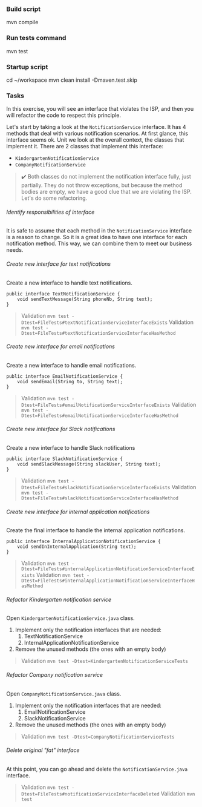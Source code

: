 ### Build script

mvn compile

### Run tests command

mvn test

### Startup script

cd ~/workspace
mvn clean install -Dmaven.test.skip

### Tasks

In this exercise, you will see an interface that violates the ISP, and then you will refactor the code to
respect this principle.

Let's start by taking a look at the ```NotificationService``` interface. It has 4 methods that deal with various notification
scenarios. At first glance, this interface seems ok. Unit we look at the overall context, the classes that implement it.
There are 2 classes that implement this interface:
- ```KindergartenNotificationService```
- ```CompanyNotificationService```

> ✔️ Both classes do not implement the notification interface fully, just partially. They do not throw exceptions, but because the
method bodies are empty, we have a good clue that we are violating the ISP. Let's do some refactoring.


###### Identify responsibilities of interface

It is safe to assume that each method in the ```NotificationService``` interface is a reason to change.
So it is a great idea to have one interface for each notification method. This way, we can combine them to meet
our business needs.

###### Create new interface for text notifications

Create a new interface to handle text notifications.

```
public interface TextNotificationService {
    void sendTextMessage(String phoneNb, String text);
}
```

> Validation ```mvn test -Dtest=FileTests#textNotificationServiceInterfaceExists```
> Validation ```mvn test -Dtest=FileTests#textNotificationServiceInterfaceHasMethod```

###### Create new interface for email notifications

Create a new interface to handle email notifications.

```
public interface EmailNotificationService {
    void sendEmail(String to, String text);
}
```

> Validation ```mvn test -Dtest=FileTests#emailNotificationServiceInterfaceExists```
> Validation ```mvn test -Dtest=FileTests#emailNotificationServiceInterfaceHasMethod```

###### Create new interface for Slack notifications

Create a new interface to handle Slack notifications

```
public interface SlackNotificationService {
    void sendSlackMessage(String slackUser, String text);
}
```

> Validation ```mvn test -Dtest=FileTests#slackNotificationServiceInterfaceExists```
> Validation ```mvn test -Dtest=FileTests#slackNotificationServiceInterfaceHasMethod```

###### Create new interface for internal application notifications

Create the final interface to handle the internal application notifications.

```
public interface InternalApplicationNotificationService {
    void sendInInternalApplication(String text);
}
```

> Validation ```mvn test -Dtest=FileTests#internalApplicationNotificationServiceInterfaceExists```
> Validation ```mvn test -Dtest=FileTests#internalApplicationNotificationServiceInterfaceHasMethod```

###### Refactor Kindergarten notification service

Open  ```KindergartenNotificationService.java``` class.

1. Implement only the notification interfaces that are needed: 
   1. TextNotificationService
   2. InternalApplicationNotificationService
2. Remove the unused methods (the ones with an empty body)

> Validation ```mvn test -Dtest=KindergartenNotificationServiceTests```

###### Refactor Company notification service

Open  ```CompanyNotificationService.java``` class.

1. Implement only the notification interfaces that are needed:
    1. EmailNotificationService
    2. SlackNotificationService
2. Remove the unused methods (the ones with an empty body)

> Validation ```mvn test -Dtest=CompanyNotificationServiceTests```

###### Delete original "fat" interface

At this point, you can go ahead and delete the ```NotificationService.java``` interface.

> Validation ```mvn test -Dtest=FileTests#notificationServiceInterfaceDeleted```
> Validation ```mvn test```
